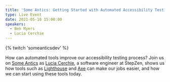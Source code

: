 ```yaml
---
title: 'Some Antics: Getting Started with Automated Accessibility Testing, with Lucia Cerchie'
type: Live Event
date: 2021-05-18 15:00:00
speakers:
  - Ben Myers
  - Lucia Cerchie
---
```


{% twitch 'someanticsdev' %}

How can automated tools improve our accessibility testing process? Join us on [Some Antics](https://twitch.tv/SomeAnticsDev) as [Lucia Cerchie](https://twitter.com/CerchieLucia), a software engineer at StepZen, shows us how tools such as [Lighthouse](https://developers.google.com/web/tools/lighthouse) and [Axe](https://www.deque.com/axe/devtools/) can make our jobs easier, and how we can start using these tools today.
